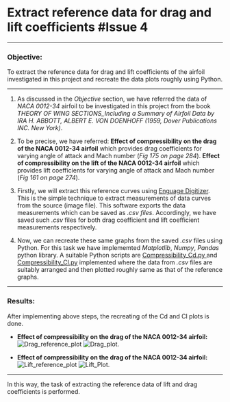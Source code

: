 # Extract reference data for drag and lift coefficients #Issue 4
---

### Objective:
To extract the reference data for drag and lift coefficients of the airfoil investigated in this project and recreate the data plots roughly using Python.

----

1. As discussed in the _Objective_ section, we have referred the data of _NACA 0012-34_ airfoil to be investigated in this project from the book _THEORY OF WING SECTIONS_Including a Summary of Airfoil Data by IRA H. ABBOTT, ALBERT E. VON DOENHOFF (1959, Dover Publications INC. New York)_.

2. To be precise, we have referred:
**Effect of compressibility on the drag of the NACA 0012-34 airfoil** which provides drag coefficients for varying angle of attack and Mach number (_Fig 175 on page 284_).
**Effect of compressibility on the lift of the NACA 0012-34 airfoil** which provides lift coefficients for varying angle of attack and Mach number (_Fig 161 on page 274_).

3. Firstly, we will extract this reference curves using [Enguage Digitizer](http://markummitchell.github.io/engauge-digitizer/). This is the simple technique to extract measurements of data curves from the source (image file). This software exports the data measurements which can be saved as _.csv files_. Accordingly, we have saved such _.csv_ files for both drag coefficient and lift coefficient measurements respectively.
4. Now, we can recreate these same graphs from the saved _.csv_ files using Python. For this task we have implememted _Matplotlib_, _Numpy_, _Pandas_ python library. A suitable Python scripts are [Compressibility_Cd.py ](https://github.com/Tushargh29/transonic_shock_buffet/blob/master/extracting_the_reference_data/Compressibility_Cd.py) and [Compressibility_Cl.py](https://github.com/Tushargh29/transonic_shock_buffet/blob/master/extracting_the_reference_data/Compressibility_Cl.py) implemented where the data from _.csv_ files are suitably arranged and then plotted roughly same as that of the reference graphs.
---

### Results:
After implementing above steps, the recreating of the Cd and Cl plots is done.
- **Effect of compressibility on the drag of the NACA 0012-34 airfoil:**
![Drag_reference_plot](https://github.com/Tushargh29/transonic_shock_buffet/blob/fbfdc8d2caca35968ecc8709c4f1bdf28fc26ddb/extracting_the_reference_data/Cd_reference_plot.png)
![Drag_plot](https://github.com/Tushargh29/transonic_shock_buffet/blob/master/extracting_the_reference_data/Compressibility_on_Cd.png).

- **Effect of compressibility on the drag of the NACA 0012-34 airfoil:**
![Lift_reference_plot](https://github.com/Tushargh29/transonic_shock_buffet/blob/master/extracting_the_reference_data/Cl_reference_plot.png)
![Lift_Plot](https://github.com/Tushargh29/transonic_shock_buffet/blob/master/extracting_the_reference_data/Compressibility_on_Cl.png).

---
In this way, the task of extracting the reference data of lift and drag coefficients is performed.



